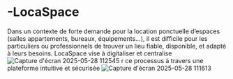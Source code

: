 # -LocaSpace
Dans un contexte de forte demande pour la location ponctuelle d’espaces (salles appartements, bureaux, équipements...), il est difficile pour les particuliers ou professionnels de trouver un lieu fiable, disponible, et adapté à leurs besoins.  LocaSpace vise à digitaliser et centralise![Capture d'écran 2025-05-28 112545](https://github.com/user-attachments/assets/9ca2ae79-2640-44f1-9699-5e2ebdb523b8)
r ce processus à travers une plateforme intuitive et sécurisée
![Capture d'écran 2025-05-28 111613](https://github.com/user-attachments/assets/4d99a52b-89ff-4939-8cff-68e841e9bf6d)
